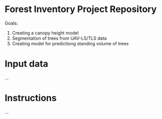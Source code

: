 # Forest Inventory Project Repository

Goals:
1. Creating a canopy height model
2. Segmentation of trees from UAV-LS/TLS data
3. Creating model for predictiong standing volume of trees

# Input data
...

# Instructions
...
